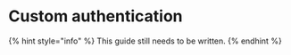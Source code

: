 # Custom authentication

{% hint style="info" %}
This guide still needs to be written.
{% endhint %}

